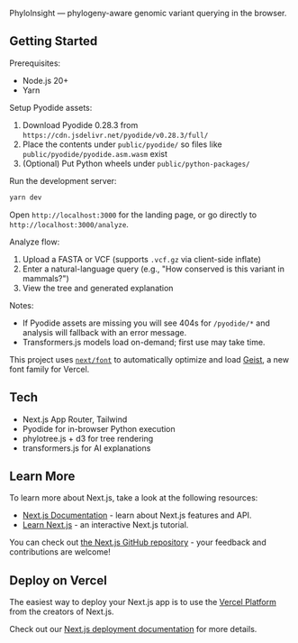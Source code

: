 PhyloInsight — phylogeny-aware genomic variant querying in the browser.

## Getting Started

Prerequisites:
- Node.js 20+
- Yarn

Setup Pyodide assets:
1) Download Pyodide 0.28.3 from `https://cdn.jsdelivr.net/pyodide/v0.28.3/full/`
2) Place the contents under `public/pyodide/` so files like `public/pyodide/pyodide.asm.wasm` exist
3) (Optional) Put Python wheels under `public/python-packages/`

Run the development server:

```bash
yarn dev
```

Open `http://localhost:3000` for the landing page, or go directly to `http://localhost:3000/analyze`.

Analyze flow:
1) Upload a FASTA or VCF (supports `.vcf.gz` via client-side inflate)
2) Enter a natural-language query (e.g., "How conserved is this variant in mammals?")
3) View the tree and generated explanation

Notes:
- If Pyodide assets are missing you will see 404s for `/pyodide/*` and analysis will fallback with an error message.
- Transformers.js models load on-demand; first use may take time.

This project uses [`next/font`](https://nextjs.org/docs/app/building-your-application/optimizing/fonts) to automatically optimize and load [Geist](https://vercel.com/font), a new font family for Vercel.

## Tech

- Next.js App Router, Tailwind
- Pyodide for in-browser Python execution
- phylotree.js + d3 for tree rendering
- transformers.js for AI explanations

## Learn More

To learn more about Next.js, take a look at the following resources:

- [Next.js Documentation](https://nextjs.org/docs) - learn about Next.js features and API.
- [Learn Next.js](https://nextjs.org/learn) - an interactive Next.js tutorial.

You can check out [the Next.js GitHub repository](https://github.com/vercel/next.js) - your feedback and contributions are welcome!

## Deploy on Vercel

The easiest way to deploy your Next.js app is to use the [Vercel Platform](https://vercel.com/new?utm_medium=default-template&filter=next.js&utm_source=create-next-app&utm_campaign=create-next-app-readme) from the creators of Next.js.

Check out our [Next.js deployment documentation](https://nextjs.org/docs/app/building-your-application/deploying) for more details.
